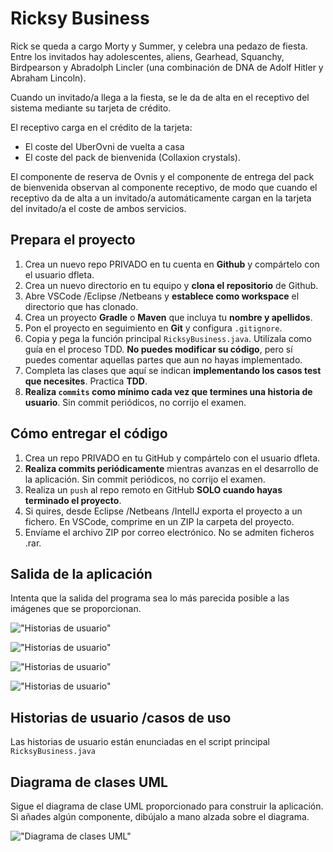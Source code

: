 Ricksy Business
===============

Rick se queda a cargo Morty y Summer, y celebra una pedazo de fiesta. 
Entre los invitados hay adolescentes, aliens, Gearhead, Squanchy, Birdpearson y Abradolph Lincler (una combinación de DNA de Adolf Hitler y Abraham Lincoln).

Cuando un invitado/a llega a la fiesta, se le da de alta en el receptivo del sistema mediante su tarjeta de crédito.

El receptivo carga en el crédito de la tarjeta:
 - El coste del UberOvni de vuelta a casa
 - El coste del pack de bienvenida (Collaxion crystals).

El componente de reserva de Ovnis y el componente de entrega del pack de bienvenida observan al componente receptivo, de modo que cuando el receptivo da de alta a un invitado/a automáticamente cargan en la tarjeta del invitado/a el coste de ambos servicios. 


## Prepara el proyecto

 1. Crea un nuevo repo PRIVADO en tu cuenta en **Github** y compártelo con el usuario dfleta.
 2. Crea un nuevo directorio en tu equipo y **clona el repositorio** de Github.
 3. Abre VSCode /Eclipse /Netbeans y **establece como workspace** el directorio que has clonado.
 4. Crea un proyecto **Gradle** o **Maven** que incluya tu **nombre y apellidos**.
 5. Pon el proyecto en seguimiento en **Git** y configura `.gitignore`.
 5. Copia y pega la función principal `RicksyBusiness.java`. Utilízala como guía en el proceso TDD. **No puedes modificar su código**, pero sí puedes comentar aquellas partes que aun no hayas implementado.
 7. Completa las clases que aquí se indican **implementando los casos test que necesites**. Practica **TDD**.
 8. **Realiza `commits` como mínimo cada vez que termines una historia de usuario**. Sin commit periódicos, no corrijo el examen.


 ## Cómo entregar el código

 1. Crea un repo PRIVADO en tu GitHub y compártelo con el usuario dfleta.
 2. **Realiza commits periódicamente** mientras avanzas en el desarrollo de la aplicación. Sin commit periódicos, no corrijo el examen.
 3. Realiza un `push` al repo remoto en GitHub **SOLO cuando hayas terminado el proyecto**.
 3. Si quires, desde Eclipse /Netbeans /IntelIJ exporta el proyecto a un fichero. En VSCode, comprime en un ZIP la carpeta del proyecto.
 4. Envíame el archivo ZIP por correo electrónico. No se admiten ficheros .rar.


 ## Salida de la aplicación

Intenta que la salida del programa sea lo más parecida posible a las imágenes que se proporcionan.

!["Historias de usuario"](./Salida_consola_01.png)

!["Historias de usuario"](./Salida_consola_02.png)

!["Historias de usuario"](./Salida_consola_03.png)

!["Historias de usuario"](./Salida_consola_04.png)



## Historias de usuario /casos de uso

Las historias de usuario están enunciadas en el script principal `RicksyBusiness.java`


## Diagrama de clases UML

Sigue el diagrama de clase UML proporcionado para construir la aplicación.
Si añades algún componente, dibújalo a mano alzada sobre el diagrama.

!["Diagrama de clases UML"](./diagrama%20clases%20UML.jpg)
